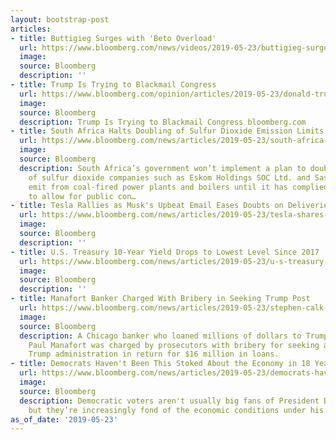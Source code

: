 ```yaml
---
layout: bootstrap-post
articles:
- title: Buttigieg Surges with 'Beto Overload'
  url: https://www.bloomberg.com/news/videos/2019-05-23/buttigieg-surges-with-beto-overload-video
  image: 
  source: Bloomberg
  description: ''
- title: Trump Is Trying to Blackmail Congress
  url: https://www.bloomberg.com/opinion/articles/2019-05-23/donald-trump-is-trying-to-blackmail-congress
  image: 
  source: Bloomberg
  description: Trump Is Trying to Blackmail Congress bloomberg.com
- title: South Africa Halts Doubling of Sulfur Dioxide Emission Limits
  url: https://www.bloomberg.com/news/articles/2019-05-23/south-africa-halts-doubling-of-sulfur-dioxide-emission-limits
  image: 
  source: Bloomberg
  description: South Africa’s government won’t implement a plan to double the amount
    of sulfur dioxide companies such as Eskom Holdings SOC Ltd. and Sasol Ltd. can
    emit from coal-fired power plants and boilers until it has complied with a requirement
    to allow for public con…
- title: Tesla Rallies as Musk's Upbeat Email Eases Doubts on Deliveries
  url: https://www.bloomberg.com/news/articles/2019-05-23/tesla-shares-reverse-slide-amid-unconfirmed-report-on-deliveries
  image: 
  source: Bloomberg
  description: ''
- title: U.S. Treasury 10-Year Yield Drops to Lowest Level Since 2017
  url: https://www.bloomberg.com/news/articles/2019-05-23/u-s-treasury-10-year-yield-drops-to-lowest-level-since-2017-jw0pw2cx
  image: 
  source: Bloomberg
  description: ''
- title: Manafort Banker Charged With Bribery in Seeking Trump Post
  url: https://www.bloomberg.com/news/articles/2019-05-23/stephen-calk-is-charged-by-u-s-over-request-for-trump-post
  image: 
  source: Bloomberg
  description: A Chicago banker who loaned millions of dollars to Trump campaign chairman
    Paul Manafort was charged by prosecutors with bribery for seeking a post in the
    Trump administration in return for $16 million in loans.
- title: Democrats Haven't Been This Stoked About the Economy in 18 Years
  url: https://www.bloomberg.com/news/articles/2019-05-23/democrats-haven-t-been-this-stoked-about-the-economy-in-18-years
  image: 
  source: Bloomberg
  description: Democratic voters aren't usually big fans of President Donald Trump,
    but they’re increasingly fond of the economic conditions under his presidency.
as_of_date: '2019-05-23'
---
```


